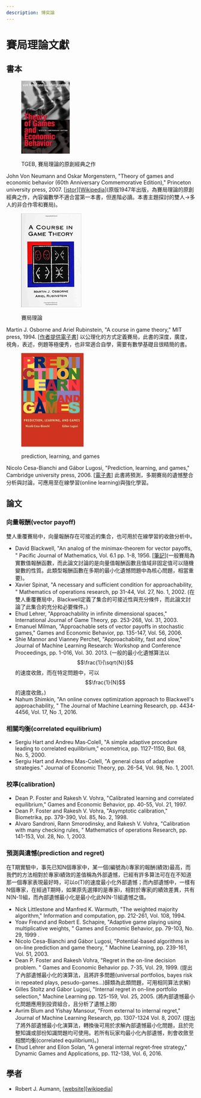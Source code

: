 ```yaml
---
description: 博奕論
---
```


# 賽局理論文獻

## 書本



<figure><img src="../.gitbook/assets/VNM-TGEB.jpg" alt="" width="129"><figcaption><p>TGEB, 賽局理論的原創經典之作</p></figcaption></figure>

John Von Neumann and Oskar Morgenstern,  "Theory of games and economic behavior (60th Anniversary Commemorative Edition)," Princeton university press, 2007. \[[jstor](https://www.jstor.org/stable/j.ctt1r2gkx)]\[[Wikipedia](https://en.wikipedia.org/wiki/Theory\_of\_Games\_and\_Economic\_Behavior)]\(原版1947年出版，為賽局理論的原創經典之作，內容偏數學不適合當第一本書，但進階必讀。本書主題探討的雙人->多人的非合作零和賽局)。



<figure><img src="../.gitbook/assets/A Course in Game Theory.jpg" alt="" width="160"><figcaption><p>賽局理論</p></figcaption></figure>

Martin J. Osborne and Ariel Rubinstein, "A course in game theory," MIT press, 1994. \[[作者提供電子書](https://arielrubinstein.tau.ac.il/books/GT.pdf)] 以公理化的方式定義賽局，此書的深度，廣度，視角，表述，例題等極優秀，也非常適合自學，需要有數學基礎且很精簡的書。



<figure><img src="../.gitbook/assets/prediction_learning_and_games.jpg" alt="" width="166"><figcaption><p>prediction, learning, and games</p></figcaption></figure>

Nicolo Cesa-Bianchi and Gábor Lugosi,  "Prediction, learning, and games," Cambridge university press, 2006. \[[電子書](https://ii.uni.wroc.pl/\~lukstafi/pmwiki/uploads/AGT/Prediction\_Learning\_and\_Games.pdf)] 此書將預測，多期賽局的遺憾整合分析與討論，可應用至在線學習(online learning)與強化學習。

## 論文

### 向量報酬(vector payoff)

雙人重覆賽局中，向量報酬存在可接近的集合，也可用於在線學習的收斂分析中。

* David Blackwell, "An analog of the minimax-theorem for vector payoffs, " Pacific Journal of Mathematics, Vol. 6.1 pp. 1-8, 1956. \[[筆記](blackwells-approachability-theorem.md)]\(一般賽局為實數值報酬函數，而此論文討論的是向量值報酬函數且值域非固定值可以隨機變數的性質。此類型報酬函數在多期的最小化遺憾問題中為核心問題，相當重要)。
* Xavier Spinat, "A necessary and sufficient condition for approachability, " Mathematics of operations research, pp 31-44, Vol. 27, No. 1, 2002. (在雙人重覆賽局中，Blackwell定義了集合的可接近性與充分條件，而此論文討論了此集合的充分和必要條件。)
* Ehud Lehrer, "Approachability in infinite dimensional spaces," International Journal of Game Theory,  pp. 253-268, Vol. 31, 2003.
* Emanuel Milman, "Approachable sets of vector payoffs in stochastic games," Games and Economic Behavior, pp. 135-147,  Vol. 56, 2006.
* Shie Mannor and Vianney Perchet, "Approachability, fast and slow," Journal of Machine Learning Research: Workshop and Conference Proceedings, pp. 1-016, Vol. 30. 2013. (一般的最小化遺憾算法以$$\frac{1}{\sqrt{N}}$$的速度收斂，而在特定問題中，可以$$\frac{1}{N}$$的速度收斂。)
* Nahum Shimkin, "An online convex optimization approach to Blackwell's approachability, " The Journal of Machine Learning Research, pp. 4434-4456, Vol.  17, No .1, 2016.

### 相關均衡(correlated equilibrium)

* Sergiu Hart and Andreu Mas‐Colell, "A simple adaptive procedure leading to correlated equilibrium," ecometrica,  pp. 1127-1150, Bol. 68, No. 5, 2000.
* Sergiu Hart and Andreu Mas-Colell,  "A general class of adaptive strategies." Journal of Economic Theory, pp. 26-54, Vol. 98, No. 1, 2001.&#x20;

### 校準(calibration)

* Dean P. Foster and Rakesh V. Vohra,  "Calibrated learning and correlated equilibrium," Games and Economic Behavior, pp. 40-55, Vol. 21, 1997.
* Dean P. Foster and Rakesh V. Vohra, "Asymptotic calibration," Biometrika, pp. 379-390, Vol. 85, No. 2, 1998.
* Alvaro Sandroni, Rann Smorodinsky, and Rakesh V. Vohra, "Calibration with many checking rules, " Mathematics of operations Research, pp. 141-153, Vol. 28, No. 1, 2003.

### 預測與遺憾(prediction and regret)

在T期實驗中，事先已知N個專家中，某一個(編號為i)專家的報酬(績效)最高，而我們的方法相對於專家i績效的差值稱為外部遺憾，已經有許多算法可在在不知道那一個專家表現最好時，可以o(T)的速度最小化外部遺憾；而內部遺憾中，一樣有N個專家，在經過T期時，如果原先選擇的是專家i，相對於專家j的績效差異，共有N(N-1)組，而內部遺憾最小化是最小化此N(N-1)組遺憾之值。

* Nick Littlestone  and Manfred K. Warmuth, "The weighted majority algorithm," Information and computation, pp. 212-261, Vol. 108, 1994.
* Yoav Freund  and Robert E. Schapire, "Adaptive game playing using multiplicative weights, " Games and Economic Behavior, pp. 79-103, No. 29, 1999 .
* Nicolo Cesa-Bianchi and Gábor Lugosi, "Potential-based algorithms in on-line prediction and game theory, " Machine Learning, pp. 239-161, Vol. 51, 2003.
* Dean P. Foster  and Rakesh Vohra, "Regret in the on-line decision problem. " Games and Economic Behavior pp. 7-35, Vol. 29, 1999. (提出了內部遺憾最小化的演算法，且將許多問題(universal portfolios, bayes risk in repeated plays, pesudo-games...)歸類為此類問題，可用相同算法求解)
* Gilles Stoltz  and Gábor Lugosi, "Internal regret in on-line portfolio selection," Machine Learning pp. 125-159, Vol. 25, 2005. (將內部遺憾最小化問題應用到投資組合，且分析了遺憾上限)
* Avrim Blum and Yishay Mansour, "From external to internal regret," Journal of Machine Learning Research, pp. 1307-1324 Vol. 8, 2007. (提出了將外部遺憾最小化演算法，轉換後可用於求解內部遺憾最小化問題，且於完整知識或部份知識問題均可使用。若所有玩家均最小化內部遺憾，則會收斂至相關均衡(correlated equilibrium)。)
* Ehud Lehrer and Eilon Solan, "A general internal regret-free strategy," Dynamic Games and Applications, pp. 112-138, Vol. 6, 2016.

## 學者

* Robert J. Aumann, \[[website](http://www.ma.huji.ac.il/\~raumann/)]\[[wikipedia](https://en.wikipedia.org/wiki/Robert\_Aumann)]
